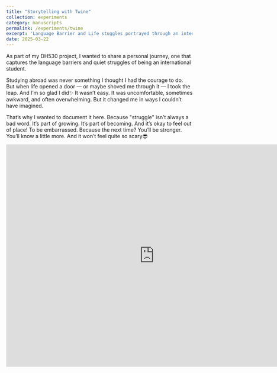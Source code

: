 ```yaml
---
title: "Storytelling with Twine"
collection: experiments
category: manuscripts
permalink: /experiments/twine
excerpt: 'Language Barrier and Life stuggles portrayed through an interactive fiction'
date: 2025-03-22
---
```


As part of my DH530 project, I wanted to share a personal journey, one that captures the language barriers and quiet struggles of being an international student.

Studying abroad was never something I thought I had the courage to do. But when life opened a door — or maybe shoved me through it — I took the leap. And I’m so glad I did✨
It wasn’t easy. It was uncomfortable, sometimes awkward, and often overwhelming. But it changed me in ways I couldn’t have imagined.

That’s why I wanted to document it here. Because "struggle" isn’t always a bad word. It’s part of growing. It’s part of becoming.
And it’s okay to feel out of place! To be embarrassed. Because the next time? You’ll be stronger. You’ll know a little more. And it won’t feel quite so scary😎

<iframe src="https://4thpapitch.github.io/twine-story-experiment/" width="800" height="600" style="border: none;"></iframe>

